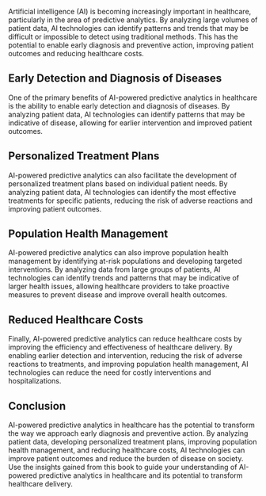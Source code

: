 

Artificial intelligence (AI) is becoming increasingly important in healthcare, particularly in the area of predictive analytics. By analyzing large volumes of patient data, AI technologies can identify patterns and trends that may be difficult or impossible to detect using traditional methods. This has the potential to enable early diagnosis and preventive action, improving patient outcomes and reducing healthcare costs.

Early Detection and Diagnosis of Diseases
-----------------------------------------

One of the primary benefits of AI-powered predictive analytics in healthcare is the ability to enable early detection and diagnosis of diseases. By analyzing patient data, AI technologies can identify patterns that may be indicative of disease, allowing for earlier intervention and improved patient outcomes.

Personalized Treatment Plans
----------------------------

AI-powered predictive analytics can also facilitate the development of personalized treatment plans based on individual patient needs. By analyzing patient data, AI technologies can identify the most effective treatments for specific patients, reducing the risk of adverse reactions and improving patient outcomes.

Population Health Management
----------------------------

AI-powered predictive analytics can also improve population health management by identifying at-risk populations and developing targeted interventions. By analyzing data from large groups of patients, AI technologies can identify trends and patterns that may be indicative of larger health issues, allowing healthcare providers to take proactive measures to prevent disease and improve overall health outcomes.

Reduced Healthcare Costs
------------------------

Finally, AI-powered predictive analytics can reduce healthcare costs by improving the efficiency and effectiveness of healthcare delivery. By enabling earlier detection and intervention, reducing the risk of adverse reactions to treatments, and improving population health management, AI technologies can reduce the need for costly interventions and hospitalizations.

Conclusion
----------

AI-powered predictive analytics in healthcare has the potential to transform the way we approach early diagnosis and preventive action. By analyzing patient data, developing personalized treatment plans, improving population health management, and reducing healthcare costs, AI technologies can improve patient outcomes and reduce the burden of disease on society. Use the insights gained from this book to guide your understanding of AI-powered predictive analytics in healthcare and its potential to transform healthcare delivery.
